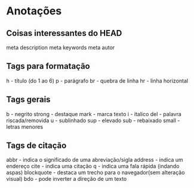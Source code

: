 # Anotações

## Coisas interessantes do HEAD

meta description
meta keywords
meta autor

## Tags para formatação

h - título (do 1 ao 6)
p - parágrafo
br - quebra de linha
hr - linha horizontal

## Tags gerais

b - negrito
strong - destaque
mark - marca texto
i - italico
del - palavra riscada/removida
u - sublinhado
sup - elevado
sub - rebaixado
small - letras menores

## Tags de citação

abbr - indica o significado de uma abreviação/sigla
address - indica um endereço
cite - indica uma citação
q - indica uma fala rápida (indando aspas)
blockquote - destaca um trecho para o navegador(sem alteração visual)
bdo - pode inverter a direção de um texto 
